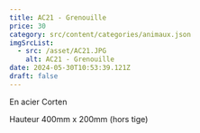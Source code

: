 ```yaml
---
title: AC21 - Grenouille
price: 30
category: src/content/categories/animaux.json
imgSrcList:
  - src: /asset/AC21.JPG
    alt: AC21 - Grenouille
date: 2024-05-30T10:53:39.121Z
draft: false
---
```


En acier Corten

Hauteur 400mm x 200mm (hors tige)
